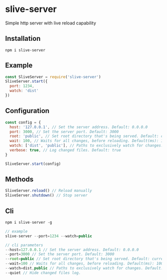 # slive-server
Simple http server with live reload capability

## Installation
`npm i slive-server`

## Example
```javascript
const SliveServer = require('slive-server')
SliveServer.start({
  port: 1234,
  watch: 'dist'
})
```

## Configuration
```javascript
const config = {
  host: '127.0.0.1', // Set the server address. Default: 0.0.0.0
  port: 3000, // Set the server port. Default: 3000
  root: 'public', // Set root directory that's being served. Default: current directory
  wait: 100, // Waits for all changes, before reloading. Default(ms): 100
  watch: ['dist', 'public'], // Paths to exclusively watch for changes. Default: watch everything
  verbose: true, // Log changed files. Default: true
}

SliveServer.start(config)
```

## Methods
```javascript
SliveServer.reload() // Reload manually
SliveServer.shutdown() // Stop server
```

## Cli
```javascript
npm i slive-server -g

// example
slive-server --port=1234 --watch=public

// cli parameters
--host=127.0.0.1 // Set the server address. Default: 0.0.0.0
--port=3000 // Set the server port. Default: 3000
--root=public // Set root directory that's being served. Default: current directory
--wait=100 // Waits for all changes, before reloading. Default(ms): 100
--watch=dist,public // Paths to exclusively watch for changes. Default: watch everything
--quiet // Hide changed files log.
```

